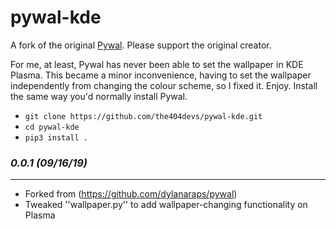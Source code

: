 # pywal-kde
A fork of the original [Pywal](https://github.com/dylanaraps/pywal). Please support the original creator.

For me, at least, Pywal has never been able to set the wallpaper in KDE Plasma. This became a minor inconvenience, having to set the wallpaper independently from changing the colour scheme, so I fixed it. Enjoy.
Install the same way you'd normally install Pywal.

- ``git clone https://github.com/the404devs/pywal-kde.git``
- ``cd pywal-kde``
- ``pip3 install .``

### *0.0.1 (09/16/19)*
----------------------
- Forked from (https://github.com/dylanaraps/pywal)
- Tweaked ''wallpaper.py'' to add wallpaper-changing functionality on Plasma
